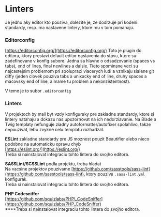 # Linters

Je jedno aky editor kto pouziva, dolezite je, ze dodrzuje pri kodeni standardy, resp. ma nastavene lintery, ktore mu v tom pomahaju.

### **Editorconfig**

[https://editorconfig.org/](https://editorconfig.org/) Toto je plugin do editoru, ktory prestavi default editor nastavenia do stavu, ktore su zadefinovane v konfig subore. Jedna sa hlavne o odsadzovanie \(spaces vs tabs\), end of lines, final newlines a dalsie. Tieto spominane veci su najcastejsim problemom pri spolupraci viacerych ludi a vznikaju sialene git diffy \(jeden clovek pouziva tabs a unixacky end of line, druhy spaces a macovsky end of line, a mame tu problem a nekonzistentnost\).

V teme je to subor `.editorconfig`

### **Linters** 

V projektoch by mali byt vzdy konfiguraky pre zakladne standardy, ktore si lintery natahaju a dokazu nas upozornovat na ich nedorziavanie. Na Blade a Twig templaty nefunguje ziadny autoformatter/autofixer spolahlivo, takze nepouzivat, lebo zvykne celu templatu rozhadzat.

**ESLint** zakladne standardy pre JS moznost pouzit Beautifier alebo nieco podobne na automaticku opravu chyb  
[https://eslint.org/](https://eslint.org/)  
Treba si nainstalovat integraciu tohto lintera do svojho editora.

**SASSLint/SCSSLint** podla projektu, treba hladat  
Na vacsine projektov pouzivame [https://github.com/sasstools/sass-lint](https://github.com/sasstools/sass-lint), ktory pouziva `.sass-lint.yml` konfigurak.  
Treba si nainstalovat integraciu tohto lintera do svojho editora.  


**PHP Codesniffer**  
[https://github.com/squizlabs/PHP\_CodeSniffer](https://github.com/squizlabs/PHP_CodeSniffer)  
****Treba si nainstalovat integraciu tohto lintera do svojho editora.

